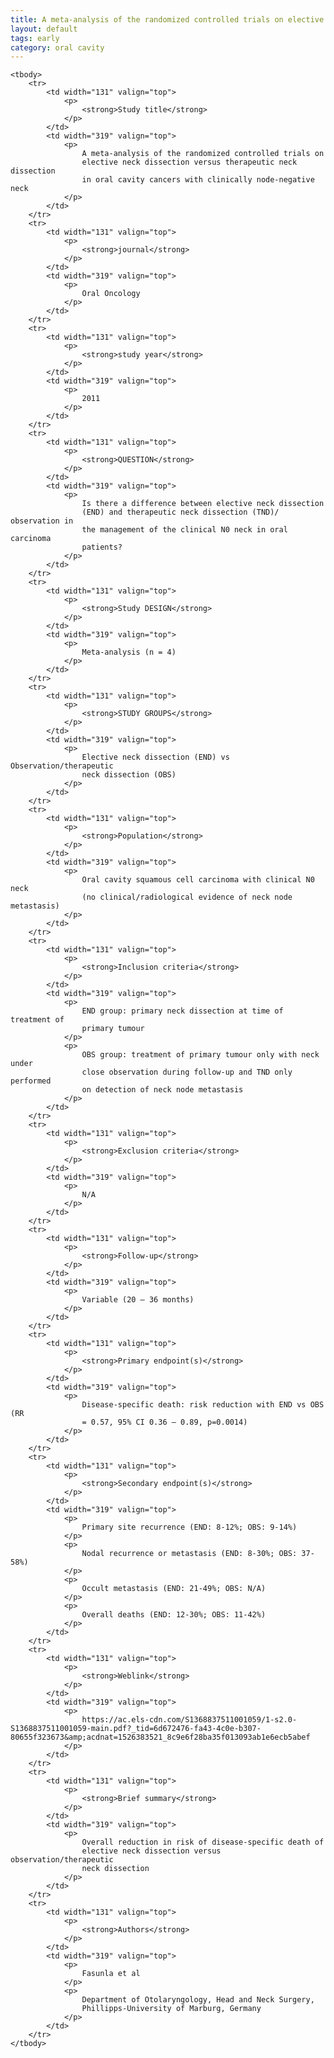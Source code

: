 ```yaml
---
title: A meta-analysis of the randomized controlled trials on elective neck dissection versus therapeutic neck dissection in oral cavity cancers with clinically node-negative neck
layout: default
tags: early
category: oral cavity
---
```


<table class="table">

    <tbody>
        <tr>
            <td width="131" valign="top">
                <p>
                    <strong>Study title</strong>
                </p>
            </td>
            <td width="319" valign="top">
                <p>
                    A meta-analysis of the randomized controlled trials on
                    elective neck dissection versus therapeutic neck dissection
                    in oral cavity cancers with clinically node-negative neck
                </p>
            </td>
        </tr>
        <tr>
            <td width="131" valign="top">
                <p>
                    <strong>journal</strong>
                </p>
            </td>
            <td width="319" valign="top">
                <p>
                    Oral Oncology
                </p>
            </td>
        </tr>
        <tr>
            <td width="131" valign="top">
                <p>
                    <strong>study year</strong>
                </p>
            </td>
            <td width="319" valign="top">
                <p>
                    2011
                </p>
            </td>
        </tr>
        <tr>
            <td width="131" valign="top">
                <p>
                    <strong>QUESTION</strong>
                </p>
            </td>
            <td width="319" valign="top">
                <p>
                    Is there a difference between elective neck dissection
                    (END) and therapeutic neck dissection (TND)/ observation in
                    the management of the clinical N0 neck in oral carcinoma
                    patients?
                </p>
            </td>
        </tr>
        <tr>
            <td width="131" valign="top">
                <p>
                    <strong>Study DESIGN</strong>
                </p>
            </td>
            <td width="319" valign="top">
                <p>
                    Meta-analysis (n = 4)
                </p>
            </td>
        </tr>
        <tr>
            <td width="131" valign="top">
                <p>
                    <strong>STUDY GROUPS</strong>
                </p>
            </td>
            <td width="319" valign="top">
                <p>
                    Elective neck dissection (END) vs Observation/therapeutic
                    neck dissection (OBS)
                </p>
            </td>
        </tr>
        <tr>
            <td width="131" valign="top">
                <p>
                    <strong>Population</strong>
                </p>
            </td>
            <td width="319" valign="top">
                <p>
                    Oral cavity squamous cell carcinoma with clinical N0 neck
                    (no clinical/radiological evidence of neck node metastasis)
                </p>
            </td>
        </tr>
        <tr>
            <td width="131" valign="top">
                <p>
                    <strong>Inclusion criteria</strong>
                </p>
            </td>
            <td width="319" valign="top">
                <p>
                    END group: primary neck dissection at time of treatment of
                    primary tumour
                </p>
                <p>
                    OBS group: treatment of primary tumour only with neck under
                    close observation during follow-up and TND only performed
                    on detection of neck node metastasis
                </p>
            </td>
        </tr>
        <tr>
            <td width="131" valign="top">
                <p>
                    <strong>Exclusion criteria</strong>
                </p>
            </td>
            <td width="319" valign="top">
                <p>
                    N/A
                </p>
            </td>
        </tr>
        <tr>
            <td width="131" valign="top">
                <p>
                    <strong>Follow-up</strong>
                </p>
            </td>
            <td width="319" valign="top">
                <p>
                    Variable (20 – 36 months)
                </p>
            </td>
        </tr>
        <tr>
            <td width="131" valign="top">
                <p>
                    <strong>Primary endpoint(s)</strong>
                </p>
            </td>
            <td width="319" valign="top">
                <p>
                    Disease-specific death: risk reduction with END vs OBS (RR
                    = 0.57, 95% CI 0.36 – 0.89, p=0.0014)
                </p>
            </td>
        </tr>
        <tr>
            <td width="131" valign="top">
                <p>
                    <strong>Secondary endpoint(s)</strong>
                </p>
            </td>
            <td width="319" valign="top">
                <p>
                    Primary site recurrence (END: 8-12%; OBS: 9-14%)
                </p>
                <p>
                    Nodal recurrence or metastasis (END: 8-30%; OBS: 37-58%)
                </p>
                <p>
                    Occult metastasis (END: 21-49%; OBS: N/A)
                </p>
                <p>
                    Overall deaths (END: 12-30%; OBS: 11-42%)
                </p>
            </td>
        </tr>
        <tr>
            <td width="131" valign="top">
                <p>
                    <strong>Weblink</strong>
                </p>
            </td>
            <td width="319" valign="top">
                <p>
                    https://ac.els-cdn.com/S1368837511001059/1-s2.0-S1368837511001059-main.pdf?_tid=6d672476-fa43-4c0e-b307-80655f323673&amp;acdnat=1526383521_8c9e6f28ba35f013093ab1e6ecb5abef
                </p>
            </td>
        </tr>
        <tr>
            <td width="131" valign="top">
                <p>
                    <strong>Brief summary</strong>
                </p>
            </td>
            <td width="319" valign="top">
                <p>
                    Overall reduction in risk of disease-specific death of
                    elective neck dissection versus observation/therapeutic
                    neck dissection
                </p>
            </td>
        </tr>
        <tr>
            <td width="131" valign="top">
                <p>
                    <strong>Authors</strong>
                </p>
            </td>
            <td width="319" valign="top">
                <p>
                    Fasunla et al
                </p>
                <p>
                    Department of Otolaryngology, Head and Neck Surgery,
                    Phillipps-University of Marburg, Germany
                </p>
            </td>
        </tr>
    </tbody>
</table>
